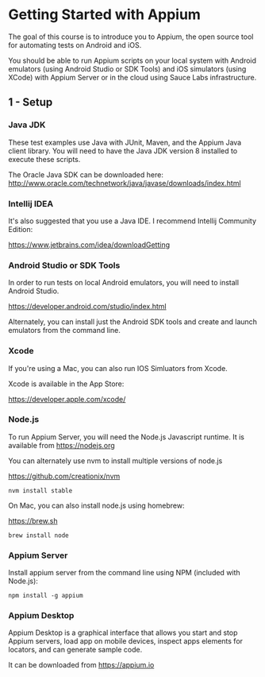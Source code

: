 # Getting Started with Appium

The goal of this course is to introduce you to Appium,
the open source tool for automating tests on Android and iOS.

You should be able to run Appium scripts on your local system
with Android emulators (using Android Studio or SDK Tools)
and iOS simulators (using XCode)
with Appium Server
or in the cloud using Sauce Labs infrastructure.

##  1 - Setup

### Java JDK

These test examples use Java with JUnit, Maven, and the Appium Java client library.
You will need to have the Java JDK version 8 installed to execute these scripts.

The Oracle Java SDK can be downloaded here:
http://www.oracle.com/technetwork/java/javase/downloads/index.html

### Intellij IDEA

It's also suggested that you use a Java IDE.  I recommend Intellij Community Edition:

https://www.jetbrains.com/idea/downloadGetting

### Android Studio or SDK Tools

In order to run tests on local Android emulators, you will need to install Android Studio.

https://developer.android.com/studio/index.html

Alternately, you can install just the Android SDK tools and create and launch emulators from the command line.

### Xcode

If you're using a Mac, you can also run IOS Simluators from Xcode.

Xcode is available in the App Store:

https://developer.apple.com/xcode/

### Node.js

To run Appium Server, you will need the Node.js Javascript runtime.
It is available from https://nodejs.org

You can alternately use nvm to install multiple versions of node.js

https://github.com/creationix/nvm

	nvm install stable

On Mac, you can also install node.js using homebrew:

https://brew.sh

	brew install node

### Appium Server

Install appium server from the command line using NPM (included with Node.js):

	npm install -g appium

### Appium Desktop

Appium Desktop is a graphical interface that allows you start and stop Appium servers, load app on mobile devices, inspect apps elements for locators, and can generate sample code.

It can be downloaded from https://appium.io
